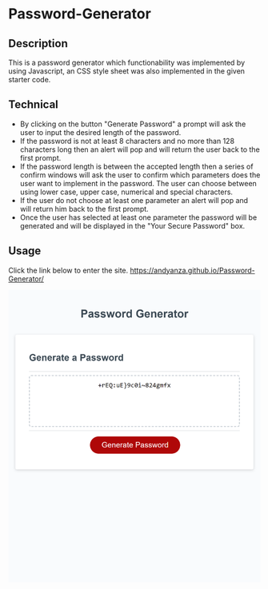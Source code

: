 # Password-Generator

## Description
This is a password generator which functionability was implemented by using Javascript, an CSS style sheet was also implemented in the given starter code.
 
## Technical
- By clicking on the button "Generate Password" a prompt will ask the user to input the desired length of the password. 
- If the password is not at least 8 characters and no more than 128 characters long then an alert will pop and will return the user back to the first prompt.
- If the password length is between the accepted length then a series of confirm windows will ask the user to confirm which parameters does the user want to implement in the password. The user can choose between using lower case, upper case, numerical and special characters.
- If the user do not choose at least one parameter an alert will pop and will return him back to the first prompt.
- Once the user has selected at least one parameter the password will be generated and will be displayed in the "Your Secure Password" box.

## Usage

Click the link below to enter the site.
https://andyanza.github.io/Password-Generator/



![alt text](Assets/andyanza.github.io_Password-Generator_.png)
